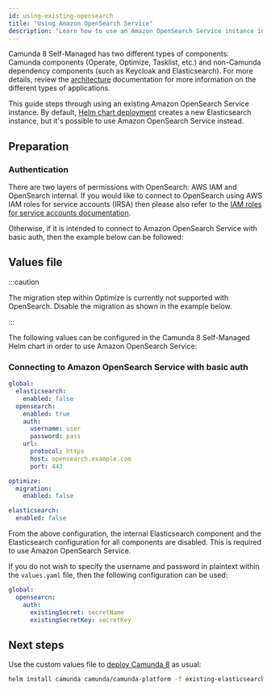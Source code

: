 ```yaml
---
id: using-existing-opensearch
title: "Using Amazon OpenSearch Service"
description: "Learn how to use an Amazon OpenSearch Service instance in Camunda 8 Self-Managed deployment."
---
```


Camunda 8 Self-Managed has two different types of components: Camunda components (Operate, Optimize, Tasklist, etc.) and non-Camunda dependency components (such as Keycloak and Elasticsearch). For more details, review the [architecture](/self-managed/platform-architecture/overview.md) documentation for more information on the different types of applications.

This guide steps through using an existing Amazon OpenSearch Service instance. By default, [Helm chart deployment](/self-managed/setup/overview.md) creates a new Elasticsearch instance, but it's possible to use Amazon OpenSearch Service instead.

## Preparation

### Authentication

There are two layers of permissions with OpenSearch: AWS IAM and OpenSearch internal. If you would like to connect to OpenSearch using AWS IAM roles for service accounts (IRSA) then please also refer to the [IAM roles for service accounts documentation](/self-managed/setup/deploy/amazon/amazon-eks/irsa.md#OpenSearch).

Otherwise, if it is intended to connect to Amazon OpenSearch Service with basic auth, then the example below can be followed:

## Values file

:::caution

The migration step within Optimize is currently not supported with OpenSearch. Disable the migration as shown in the example below.

:::

The following values can be configured in the Camunda 8 Self-Managed Helm chart in order to use Amazon OpenSearch Service:

### Connecting to Amazon OpenSearch Service with basic auth

```yaml
global:
  elasticsearch:
    enabled: false
  opensearch:
    enabled: true
    auth:
      username: user
      password: pass
    url:
      protocol: https
      host: opensearch.example.com
      port: 443

optimize:
  migration:
    enabled: false

elasticsearch:
  enabled: false
```

From the above configuration, the internal Elasticsearch component and the Elasticsearch configuration for all components are disabled. This is required to use Amazon OpenSearch Service.

If you do not wish to specify the username and password in plaintext within the `values.yaml` file, then the following configuration can be used:

```yaml
global:
  opensearcn:
    auth:
      existingSecret: secretName
      existingSecretKey: secretKey
```

## Next steps

Use the custom values file to [deploy Camunda 8](/self-managed/setup/overview.md) as usual:

```sh
helm install camunda camunda/camunda-platform -f existing-elasticsearch-values.yaml
```
